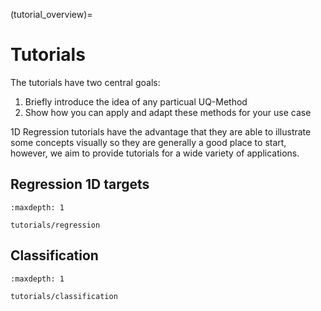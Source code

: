 (tutorial_overview)=

# Tutorials

The tutorials have two central goals:

1. Briefly introduce the idea of any particual UQ-Method
2. Show how you can apply and adapt these methods for your use case

1D Regression tutorials have the advantage that they are able to illustrate some concepts visually so they are generally a good place to start, however, we aim to provide tutorials for a wide variety of applications.


## Regression 1D targets

```{toctree}
:maxdepth: 1

tutorials/regression
```

## Classification

```{toctree}
:maxdepth: 1

tutorials/classification
```